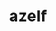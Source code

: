 ---
id: 482
title: azelf
types: [psychic]
image: https://raw.githubusercontent.com/PokeAPI/sprites/master/sprites/pokemon/482.png
---